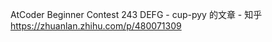 <!-- [](https://www.bilibili.com/video/BV1gL411K7hH/?spm_id_from=333.788&vd_source=e825037ab0c37711b6120bbbdabda89e) -->

AtCoder Beginner Contest 243 DEFG - cup-pyy 的文章 - 知乎
https://zhuanlan.zhihu.com/p/480071309
